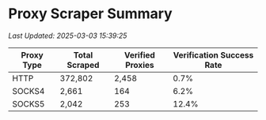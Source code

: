 # Proxy Scraper Summary

_Last Updated: 2025-03-03 15:39:25_

| Proxy Type | Total Scraped | Verified Proxies | Verification Success Rate |
|------------|--------------|------------------|--------------------------|
| HTTP | 372,802 | 2,458 | 0.7% |
| SOCKS4 | 2,661 | 164 | 6.2% |
| SOCKS5 | 2,042 | 253 | 12.4% |
